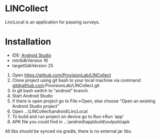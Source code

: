 # LINCollect
LincLocal is an application for passing surveys.

# Installation
* IDE: [Android Studio](https://developer.android.com/studio/index.html)
* minSdkVersion 16
* targetSdkVersion 25

1. Open https://github.com/ProvisionLab/LINCollect
2. Clone project using git bash to your local machine via command git@github.com:ProvisionLab/LINCollect.git
3. In git bash switch to “android” branch
4. Start Android Studio
5. If there is open project go to File->Open, else choose “Open an existing Android Studio project”
6. Open ...\LINCollect\android\LincLocal
7. To build and run project on device go to Run->Run ‘app’
8. APK file you could find in ...\android\app\build\outputs\apk

All libs should be synced via gradle, there is no external jar libs.
